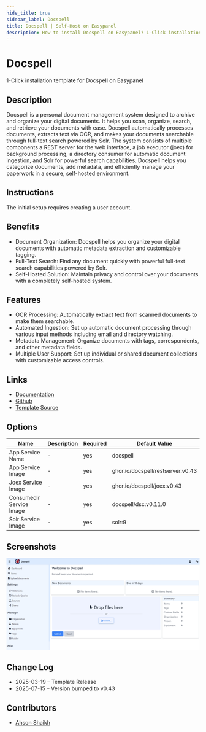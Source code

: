 ```yaml
---
hide_title: true
sidebar_label: Docspell
title: Docspell | Self-Host on Easypanel
description: How to install Docspell on Easypanel? 1-Click installation template for Docspell on Easypanel
---
```


<!-- generated -->

# Docspell

1-Click installation template for Docspell on Easypanel

## Description

Docspell is a personal document management system designed to archive and organize your digital documents. It helps you scan, organize, search, and retrieve your documents with ease. Docspell automatically processes documents, extracts text via OCR, and makes your documents searchable through full-text search powered by Solr. The system consists of multiple components a REST server for the web interface, a job executor (joex) for background processing, a directory consumer for automatic document ingestion, and Solr for powerful search capabilities. Docspell helps you categorize documents, add metadata, and efficiently manage your paperwork in a secure, self-hosted environment.

## Instructions

The initial setup requires creating a user account.

## Benefits

- Document Organization: Docspell helps you organize your digital documents with automatic metadata extraction and customizable tagging.
- Full-Text Search: Find any document quickly with powerful full-text search capabilities powered by Solr.
- Self-Hosted Solution: Maintain privacy and control over your documents with a completely self-hosted system.

## Features

- OCR Processing: Automatically extract text from scanned documents to make them searchable.
- Automated Ingestion: Set up automatic document processing through various input methods including email and directory watching.
- Metadata Management: Organize documents with tags, correspondents, and other metadata fields.
- Multiple User Support: Set up individual or shared document collections with customizable access controls.

## Links

- [Documentation](https://docspell.org/docs/)
- [Github](https://github.com/eikek/docspell)
- [Template Source](https://github.com/easypanel-io/templates/tree/main/templates/docspell)

## Options

Name | Description | Required | Default Value
-|-|-|-
App Service Name | - | yes | docspell
App Service Image | - | yes | ghcr.io/docspell/restserver:v0.43
Joex Service Image | - | yes | ghcr.io/docspell/joex:v0.43
Consumedir Service Image | - | yes | docspell/dsc:v0.11.0
Solr Service Image | - | yes | solr:9

## Screenshots

![Docspell Screenshot](./assets/screenshot.png)

## Change Log

- 2025-03-19 – Template Release
- 2025-07-15 – Version bumped to v0.43

## Contributors

- [Ahson Shaikh](https://github.com/Ahson-Shaikh)
